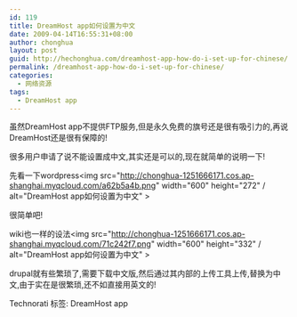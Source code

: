```yaml
---
id: 119
title: DreamHost app如何设置为中文
date: 2009-04-14T16:55:31+08:00
author: chonghua
layout: post
guid: http://hechonghua.com/dreamhost-app-how-do-i-set-up-for-chinese/
permalink: /dreamhost-app-how-do-i-set-up-for-chinese/
categories:
  - 网络资源
tags:
  - DreamHost app
---
```

虽然DreamHost app不提供FTP服务,但是永久免费的旗号还是很有吸引力的,再说DreamHost还是很有保障的!

<!--more-->

很多用户申请了说不能设置成中文,其实还是可以的,现在就简单的说明一下!

先看一下wordpress<img src="http://chonghua-1251666171.cos.ap-shanghai.myqcloud.com/a62b5a4b.png" width="600" height="272" / alt="DreamHost app如何设置为中文" > 

很简单吧!

wiki也一样的设法<img src="http://chonghua-1251666171.cos.ap-shanghai.myqcloud.com/71c242f7.png" width="600" height="332" / alt="DreamHost app如何设置为中文" > 

drupal就有些繁琐了,需要下载中文版,然后通过其内部的上传工具上传,替换为中文,由于实在是很繁琐,还不如直接用英文的!

<div style="padding-bottom: 0px; margin: 0px; padding-left: 0px; padding-right: 0px; display: inline; float: none; padding-top: 0px" id="scid:0767317B-992E-4b12-91E0-4F059A8CECA8:2e969968-6d1e-45d6-b828-668049ea7cda" class="wlWriterEditableSmartContent">
  Technorati 标签: DreamHost app
</div>